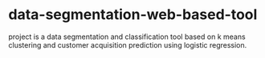 # data-segmentation-web-based-tool
project is a data segmentation and classification tool based on k means clustering and customer acquisition prediction using logistic regression. 
